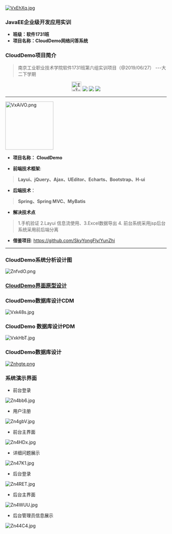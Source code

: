 <a href="https://imgchr.com/i/VxEhXq"><img src="https://s2.ax1x.com/2019/06/20/VxEhXq.th.jpg" alt="VxEhXq.jpg" border="0" /></a>

### JavaEE企业级开发应用实训

* **班级：软件1731班**
* **项目名称：CloudDemo网络问答系统**

### CloudDemo项目简介

> 南京工业职业技术学院软件1731班第六组实训项目（@2019/06/27） ---大二下学期

 <p align="center">
    <img src="https://s2.ax1x.com/2019/05/20/EvTutK.png" alt="EvTutK.png" width="30px"  border="0" />
    <img src="https://img.shields.io/badge/username-wangzhuang2-brightgreen.svg?style=flat&logo=Deno"/>
    <img src="https://img.shields.io/badge/Developer-Java-red.svg?style=flat&logo=Java"/>
    <img src="https://img.shields.io/badge/func-life__note-orange.svg?style=flat&logo=Hackaday"/>
</p>
<hr/>

<a href="https://imgchr.com/i/VxAiVO"><img src="https://s2.ax1x.com/2019/06/20/VxAiVO.th.png" alt="VxAiVO.png" border="0" width="150px" /></a>
* **项目名称：** **CloudDemo**

* **前端技术框架**:
> **Layui、jQuery、Ajax、UEditor、Echarts、Bootstrap、H-ui**

* **后端技术**：
> **Spring、Spring MVC、MyBatis**

* **解决技术点**

> 1.手机验证 2.Layui 信息流使用、3.Excel数据导出 4. 前台系统采用jsp后台系统采用前后端分离

* **借鉴项目**: https://github.com/SkyYongFly/YunZhi
<hr/>



### CloudDemo系统分析设计图

<img src="https://s2.ax1x.com/2019/06/27/ZnfvdO.png" alt="ZnfvdO.png" border="0" />


### <a href='https://github.com/Sunshineisbright/Java_Projects/blob/master/CloudDemo/CloudDemo%E7%B3%BB%E7%BB%9F%E7%95%8C%E9%9D%A2%E5%8E%9F%E5%9E%8B%E8%AE%BE%E8%AE%A1.md'>CloudDemo界面原型设计</a>



### CloudDemo数据库设计CDM
<img src="https://s2.ax1x.com/2019/06/20/Vxk48s.jpg" alt="Vxk48s.jpg" border="0" />

### CloudDemo 数据库设计PDM
<img src="https://s2.ax1x.com/2019/06/20/VxkHbT.jpg" alt="VxkHbT.jpg" border="0" />

### CloudDemo数据库设计
<a href="https://imgchr.com/i/Znhgte"><img src="https://s2.ax1x.com/2019/06/27/Znhgte.png" alt="Znhgte.png" border="0" /></a>


### 系统演示界面


* 前台登录
<img src="https://s2.ax1x.com/2019/06/27/Zn4bb6.jpg" alt="Zn4bb6.jpg" border="0" />

* 用户注册
<img src="https://s2.ax1x.com/2019/06/27/Zn4gbV.jpg" alt="Zn4gbV.jpg" border="0" />

* 前台主界面
<img src="https://s2.ax1x.com/2019/06/27/Zn4HDx.jpg" alt="Zn4HDx.jpg" border="0" />

* 详细问题展示
<img src="https://s2.ax1x.com/2019/06/27/Zn47K1.jpg" alt="Zn47K1.jpg" border="0" />

* 后台登录
<img src="https://s2.ax1x.com/2019/06/27/Zn4RET.jpg" alt="Zn4RET.jpg" border="0" />

* 后台主界面
<img src="https://s2.ax1x.com/2019/06/27/Zn4WUU.jpg" alt="Zn4WUU.jpg" border="0" />


* 后台管理员信息展示
<img src="https://s2.ax1x.com/2019/06/27/Zn44C4.jpg" alt="Zn44C4.jpg" border="0" /> 
